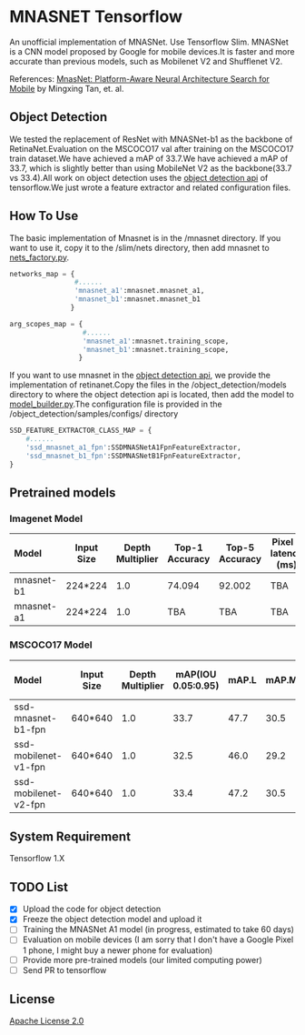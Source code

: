 # MNASNET Tensorflow

 An unofficial implementation of MNASNet.
 Use Tensorflow Slim.
 MNASNet is a CNN model proposed by Google for mobile devices.It is faster and more accurate than previous models, such as Mobilenet V2 and Shufflenet V2.

 References: [MnasNet: Platform-Aware Neural Architecture Search for Mobile](https://arxiv.org/pdf/1807.11626.pdf) by Mingxing Tan, et. al.

## Object Detection
  We tested the replacement of ResNet with MNASNet-b1 as the backbone of RetinaNet.Evaluation on the MSCOCO17 val after training on the MSCOCO17 train dataset.We have achieved a mAP of 33.7.We have achieved a mAP of 33.7, which is slightly better than using MobileNet V2 as the backbone(33.7 vs 33.4).All work on object detection uses the [object detection api](https://github.com/tensorflow/models/tree/master/research/object_detection) of tensorflow.We just wrote a feature extractor and related configuration files.

## How To Use
 The basic implementation of Mnasnet is in the /mnasnet directory. If you want to use it, copy it to the /slim/nets directory, then add mnasnet to [nets_factory.py](https://github.com/tensorflow/models/blob/r1.13.0/research/slim/nets/nets_factory.py).
 
```python
networks_map = {
                #......
                'mnasnet_a1':mnasnet.mnasnet_a1,
                'mnasnet_b1':mnasnet.mnasnet_b1
               }

arg_scopes_map = {
                  #......
                  'mnasnet_a1':mnasnet.training_scope,
                  'mnasnet_b1':mnasnet.training_scope,
                 }
```
 If you want to use mnasnet in the [object detection api](https://github.com/tensorflow/models/tree/master/research/object_detection), we provide the implementation of retinanet.Copy the files in the /object_detection/models directory to where the object detection api is located, then add the model to [model_builder.py](https://github.com/tensorflow/models/blob/r1.13.0/research/object_detection/builders/model_builder.py).The configuration file is provided in the /object_detection/samples/configs/ directory
 
```python
SSD_FEATURE_EXTRACTOR_CLASS_MAP = {
    #......
    'ssd_mnasnet_a1_fpn':SSDMNASNetA1FpnFeatureExtractor,
    'ssd_mnasnet_b1_fpn':SSDMNASNetB1FpnFeatureExtractor,
}
```
## Pretrained models

### Imagenet Model
| Model | Input Size | Depth Multiplier | Top-1 Accuracy | Top-5 Accuracy | Pixel 1 latency (ms) | DownLoad Link |
| :---- | ---------- | ---------------- | -------------- | -------------- | -------------------- | ------------- |
| mnasnet-b1 | 224*224 | 1.0 | 74.094 | 92.002 | TBA | [mnasnet_b1_1.0_224.tar](https://drive.google.com/open?id=1A04CaDk6WhXCwZ1ivkLQxE1YhPV1WYcz)
| mnasnet-a1 | 224*224 | 1.0 | TBA | TBA | TBA | TBA

### MSCOCO17 Model
| Model | Input Size | Depth Multiplier | mAP(IOU 0.05:0.95) | mAP.L | mAP.M | mAP.S |  Pixel 1 latency (ms) | DownLoad Link |
| :---- | ---------- | ---------------- | ------------------ | ----- | ----- | ----- | -------------- | -------------------- |
| ssd-mnasnet-b1-fpn | 640*640 | 1.0 | 33.7 | 47.7 | 30.5 | 11.7 | TBA | [ssd_mnasnet_b1_fpn_shared_box_predictor_640x640_coco17_2019_03_21.tar](https://drive.google.com/open?id=1t6WAYdG5lYMd2pOKS89hTE-UOpy4KrEh)
| ssd-mobilenet-v1-fpn | 640*640 | 1.0 | 32.5 | 46.0 | 29.2 | 10.1 | TBA | [ssd_mobilenet_v1_fpn_shared_box_predictor_640x640_coco17_2019_03_21.tar](https://drive.google.com/open?id=1LtvJqFGuALjBiDKkyLY2xDM_UGw1NAFD)
| ssd-mobilenet-v2-fpn | 640*640 | 1.0 | 33.4 | 47.2 | 30.5 | 10.7 | TBA | [ssd_mobilenet_v2_fpn_shared_box_predictor_640x640_coco17_2019_03_21.tar](https://drive.google.com/open?id=1VqpJ_DAZtmjrM8oAkCDP1dLIJRnHzY-Y)

## System Requirement

  Tensorflow 1.X  

## TODO List
 
  * [x] Upload the code for object detection
  * [x] Freeze the object detection model and upload it 
  * [ ] Training the MNASNet A1 model (in progress, estimated to take 60 days)
  * [ ] Evaluation on mobile devices (I am sorry that I don't have a Google Pixel 1 phone, I might buy a newer phone for evaluation)
  * [ ] Provide more pre-trained models (our limited computing power)
  * [ ] Send PR to tensorflow

## License
 
 [Apache License 2.0](LICENSE)